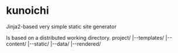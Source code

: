 kunoichi
========

Jinja2-based very simple static site generator

Is based on a distributed working directory.
 project/
 |--templates/
 |--content/
 |--static/
 |--data/
 |--rendered/